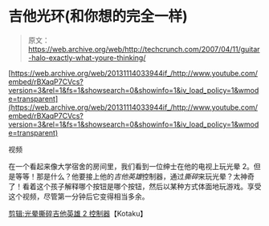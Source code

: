 # 吉他光环(和你想的完全一样)

> 原文：<https://web.archive.org/web/http://techcrunch.com/2007/04/11/guitar-halo-exactly-what-youre-thinking/>

 [https://web.archive.org/web/20131114033944if_/http://www.youtube.com/embed/rBXaqP7CVcs?version=3&rel=1&fs=1&showsearch=0&showinfo=1&iv_load_policy=1&wmode=transparent](https://web.archive.org/web/20131114033944if_/http://www.youtube.com/embed/rBXaqP7CVcs?version=3&rel=1&fs=1&showsearch=0&showinfo=1&iv_load_policy=1&wmode=transparent)

视频

在一个看起来像大学宿舍的房间里，我们看到一位绅士在他的电视上玩光晕 2。但是等等！那是什么？他要接上他的*吉他英雄*控制器，通过*撕碎*来玩光晕？太神奇了！看着这个孩子解释哪个按钮是哪个按钮，然后以某种方式体面地玩游戏。享受这个视频，尽管第一分钟后它变得相当多余。

[剪辑:光晕撕碎吉他英雄 2 控制器](https://web.archive.org/web/20131114033944/http://kotaku.com/gaming/clips/clip-halo-shredded-with-guitar-hero-2-controller-251287.php)【Kotaku】
